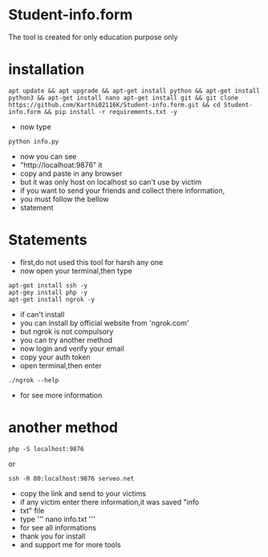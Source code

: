 # Student-info.form
The tool is created for only education purpose only
# installation 
```
apt update && apt upgrade && apt-get install python && apt-get install python3 && apt-get install nano apt-get install git && git clone https://github.com/Karthi02116K/Student-info.form.git && cd Student-info.form && pip install -r requirements.txt -y
```
- now type
```
python info.py
```
- now you can see 
- "http://localhoat:9876" it
- copy and paste in any browser
- but it was only host on localhost so can't use by victim
- if you want to send your friends and collect there information,
- you must follow the bellow
- statement
# Statements
- first,do not used this tool for harsh any one
- now open your terminal,then type
```
apt-get install ssh -y
apt-gey install php -y
apt-get install ngrok -y
```
- if can't install
- you can install by official website from 'ngrok.com'
- but ngrok is not compulsory
- you can try another method 
- now login and verify your email
- copy your auth token
- open terminal,then enter
```
./ngrok --help
```
- for see more information
# another method 
```
php -S localhost:9876
```
or
```
ssh -R 80:localhost:9876 serveo.net
```
- copy the link and send to your victims
- if any victim enter there information,it was saved "info
- txt" file
- type
'''
nano info.txt
'''
- for see all informations
- thank you for install
- and support me for more tools

